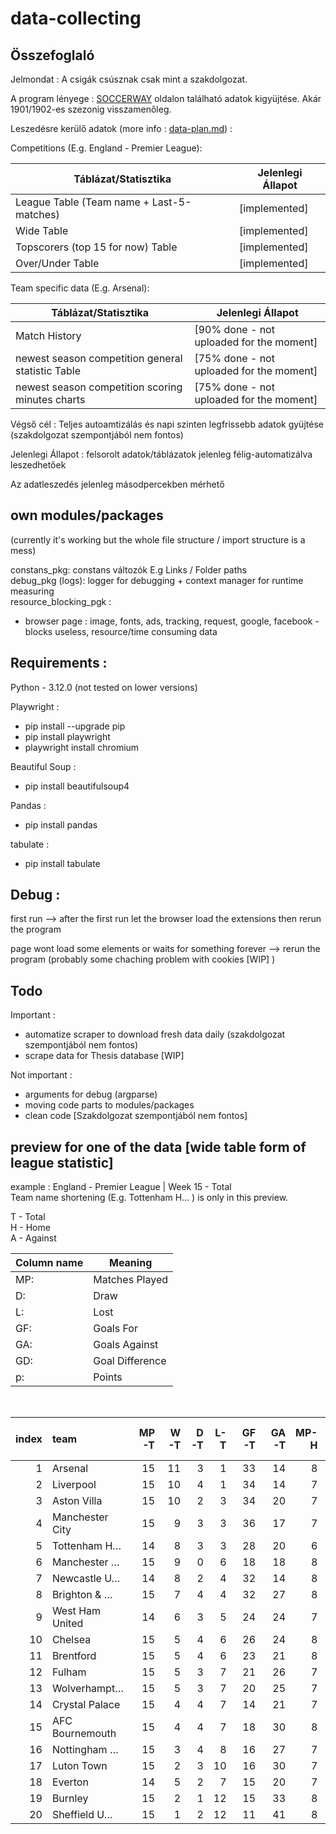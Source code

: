 # data-collecting


## Összefoglaló

Jelmondat : A csigák csúsznak csak mint a szakdolgozat.

A program lényege : [SOCCERWAY](https://us.soccerway.com) oldalon található adatok kigyüjtése. 
Akár 1901/1902-es szezonig visszamenőleg.


Leszedésre kerülő adatok (more info : [data-plan.md](./data-plan/data-plan.md)) :

Competitions (E.g. England - Premier League): <br>


| Táblázat/Statisztika | Jelenlegi Állapot | 
|--------------|-----------|
| League Table (Team name + Last-5-matches) |[implemented]|
| Wide Table |[implemented]|
| Topscorers (top 15 for now) Table | [implemented]|
| Over/Under Table | [implemented]|


Team specific data (E.g. Arsenal):

| Táblázat/Statisztika | Jelenlegi Állapot | 
|--------------|-----------|
| Match History | [90% done - not uploaded for the moment] |
| newest season competition general statistic Table | [75% done - not uploaded for the moment] |
| newest season competition scoring minutes charts | [75% done - not uploaded for the moment] |


Végső cél : Teljes autoamtizálás és napi szinten legfrissebb adatok gyüjtése (szakdolgozat szempontjából nem fontos)

Jelenlegi Állapot : felsorolt adatok/táblázatok jelenleg félig-automatizálva leszedhetőek 

Az adatleszedés jelenleg másodpercekben mérhető 

## own modules/packages 
(currently it's working but the whole file structure / import structure is a mess)

constans_pkg: constans változók E.g Links / Folder paths <br>
debug_pkg (logs):  logger for debugging + context manager for runtime measuring <br>
resource_blocking_pgk : 
   - browser page : image, fonts, ads, tracking, request, google, facebook -  blocks useless, resource/time consuming data


## Requirements : 

Python - 3.12.0 (not tested on lower versions)

Playwright : 

   - pip install --upgrade pip
   - pip install playwright
   - playwright install chromium

Beautiful Soup :

   - pip install beautifulsoup4


Pandas :

   - pip install pandas


tabulate :

   - pip install tabulate


## Debug : 

first run --> after the first run let the browser load the extensions then rerun the program

page wont load some elements or waits for something forever --> rerun the program (probably some chaching problem with cookies [WIP] )


## Todo

Important : 

   - automatize scraper to download fresh data daily (szakdolgozat szempontjából nem fontos)
   - scrape data for Thesis database [WIP]

Not important : 

   - arguments for debug (argparse)
   - moving code parts to modules/packages
   - clean code [Szakdolgozat szempontjából nem fontos]
   


## preview for one of the data [wide table form of league statistic] 

example : England - Premier League | Week 15 - Total <br>
Team name shortening (E.g. Tottenham H… ) is only in this preview.

T - Total <br/>
H - Home <br/>
A - Against <br/>

|Column name|Meaning|
|--------------|-----------|
| MP: | Matches Played |
| D: | Draw |
| L: | Lost |
| GF: | Goals For |
| GA: | Goals Against |
| GD: | Goal Difference |
| p: | Points |

<br/>

|   index | team            |   MP-T |   W-T |   D-T |   L-T |   GF-T |   GA-T |   MP-H |   W-H |   D-H |   L-H |   GF-H |   GA-H |   MP-A |   W-A |   D-A |   L-A |   GF-A |   GA-A |   GD |   P |
|--------:|:----------------|-------:|------:|------:|------:|-------:|-------:|-------:|------:|------:|------:|-------:|-------:|-------:|------:|------:|------:|-------:|-------:|-----:|----:|
|       1 | Arsenal         |     15 |    11 |     3 |     1 |     33 |     14 |      8 |     6 |     2 |     0 |     20 |      8 |      7 |     5 |     1 |     1 |     13 |      6 |  +19 |  36 |
|       2 | Liverpool       |     15 |    10 |     4 |     1 |     34 |     14 |      7 |     7 |     0 |     0 |     21 |      5 |      8 |     3 |     4 |     1 |     13 |      9 |  +20 |  34 |
|       3 | Aston Villa     |     15 |    10 |     2 |     3 |     34 |     20 |      7 |     7 |     0 |     0 |     24 |      5 |      8 |     3 |     2 |     3 |     10 |     15 |  +14 |  32 |
|       4 | Manchester City |     15 |     9 |     3 |     3 |     36 |     17 |      7 |     5 |     2 |     0 |     20 |      7 |      8 |     4 |     1 |     3 |     16 |     10 |  +19 |  30 |
|       5 | Tottenham H…    |     14 |     8 |     3 |     3 |     28 |     20 |      6 |     4 |     0 |     2 |     10 |      8 |      8 |     4 |     3 |     1 |     18 |     12 |   +8 |  27 |
|       6 | Manchester …    |     15 |     9 |     0 |     6 |     18 |     18 |      8 |     5 |     0 |     3 |     10 |     11 |      7 |     4 |     0 |     3 |      8 |      7 |   +0 |  27 |
|       7 | Newcastle U…    |     14 |     8 |     2 |     4 |     32 |     14 |      8 |     7 |     0 |     1 |     19 |      4 |      6 |     1 |     2 |     3 |     13 |     10 |  +18 |  26 |
|       8 | Brighton & …    |     15 |     7 |     4 |     4 |     32 |     27 |      8 |     4 |     3 |     1 |     17 |     11 |      7 |     3 |     1 |     3 |     15 |     16 |   +5 |  25 |
|       9 | West Ham United |     14 |     6 |     3 |     5 |     24 |     24 |      7 |     3 |     2 |     2 |     12 |     10 |      7 |     3 |     1 |     3 |     12 |     14 |   +0 |  21 |
|      10 | Chelsea         |     15 |     5 |     4 |     6 |     26 |     24 |      8 |     2 |     3 |     3 |     13 |     13 |      7 |     3 |     1 |     3 |     13 |     11 |   +2 |  19 |
|      11 | Brentford       |     15 |     5 |     4 |     6 |     23 |     21 |      8 |     3 |     3 |     2 |     15 |     12 |      7 |     2 |     1 |     4 |      8 |      9 |   +2 |  19 |
|      12 | Fulham          |     15 |     5 |     3 |     7 |     21 |     26 |      7 |     4 |     0 |     3 |     12 |      9 |      8 |     1 |     3 |     4 |      9 |     17 |   -5 |  18 |
|      13 | Wolverhampt…    |     15 |     5 |     3 |     7 |     20 |     25 |      7 |     3 |     2 |     2 |     10 |     12 |      8 |     2 |     1 |     5 |     10 |     13 |   -5 |  18 |
|      14 | Crystal Palace  |     15 |     4 |     4 |     7 |     14 |     21 |      7 |     1 |     2 |     4 |      6 |     10 |      8 |     3 |     2 |     3 |      8 |     11 |   -7 |  16 |
|      15 | AFC Bournemouth |     15 |     4 |     4 |     7 |     18 |     30 |      8 |     2 |     3 |     3 |      8 |     12 |      7 |     2 |     1 |     4 |     10 |     18 |  -12 |  16 |
|      16 | Nottingham …    |     15 |     3 |     4 |     8 |     16 |     27 |      7 |     2 |     3 |     2 |     10 |      9 |      8 |     1 |     1 |     6 |      6 |     18 |  -11 |  13 |
|      17 | Luton Town      |     15 |     2 |     3 |    10 |     16 |     30 |      7 |     1 |     2 |     4 |      9 |     12 |      8 |     1 |     1 |     6 |      7 |     18 |  -14 |   9 |
|      18 | Everton         |     14 |     5 |     2 |     7 |     15 |     20 |      7 |     1 |     1 |     5 |      5 |      9 |      7 |     4 |     1 |     2 |     10 |     11 |   -5 |   7 |
|      19 | Burnley         |     15 |     2 |     1 |    12 |     15 |     33 |      8 |     1 |     0 |     7 |     10 |     20 |      7 |     1 |     1 |     5 |      5 |     13 |  -18 |   7 |
|      20 | Sheffield U…    |     15 |     1 |     2 |    12 |     11 |     41 |      8 |     1 |     1 |     6 |      7 |     21 |      7 |     0 |     1 |     6 |      4 |     20 |  -30 |   5 |

